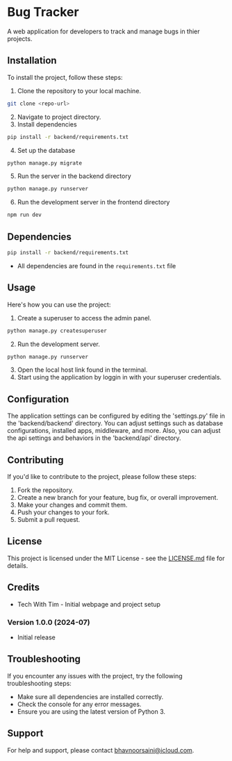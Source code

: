 # Bug Tracker

A web application for developers to track and manage bugs in thier projects.

## Installation

To install the project, follow these steps:

1. Clone the repository to your local machine.
```bash
git clone <repo-url>
```
2. Navigate to project directory.
3. Install dependencies
```bash
pip install -r backend/requirements.txt
```
4. Set up the database
```bash
python manage.py migrate
```
5. Run the server in the backend directory
```bash
python manage.py runserver
```
6. Run the development server in the frontend directory
```bash
npm run dev
```

## Dependencies
```bash
pip install -r backend/requirements.txt
```
- All dependencies are found in the `requirements.txt` file

## Usage

Here's how you can use the project:

1. Create a superuser to access the admin panel.
```bash
python manage.py createsuperuser
```
2. Run the development server. 
```bash
python manage.py runserver
```
3. Open the local host link found in the terminal. 
4. Start using the application by loggin in with your superuser credentials. 

## Configuration

The application settings can be configured by editing the 'settings.py' file in the 'backend/backend' directory. You can adjust settings such as database configurations, installed apps, middleware, and more. Also, you can adjust the api settings and behaviors in the 'backend/api' directory. 

## Contributing

If you'd like to contribute to the project, please follow these steps:

1. Fork the repository.
2. Create a new branch for your feature, bug fix, or overall improvement.
3. Make your changes and commit them.
4. Push your changes to your fork.
5. Submit a pull request.

## License

This project is licensed under the MIT License - see the [LICENSE.md](LICENSE.md) file for details.

## Credits

- Tech With Tim - Initial webpage and project setup

### Version 1.0.0 (2024-07)

- Initial release

## Troubleshooting

If you encounter any issues with the project, try the following troubleshooting steps:

- Make sure all dependencies are installed correctly.
- Check the console for any error messages.
- Ensure you are using the latest version of Python 3.

## Support

For help and support, please contact [bhavnoorsaini@icloud.com](mailto:bhavnoorsaini@icloud.com).
